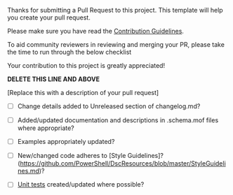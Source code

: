 Thanks for submitting a Pull Request to this project.
This template will help you create your pull request.

Please make sure you have read the [Contribution Guidelines](https://github.com/PowerShell/DscResources/blob/master/CONTRIBUTING.md).

To aid community reviewers in reviewing and merging your PR, please take the time to run through the below checklist

Your contribution to this project is greatly appreciated!

**DELETE THIS LINE AND ABOVE**

[Replace this with a description of your pull request]

- [ ] Change details added to Unreleased section of changelog.md?
- [ ] Added/updated documentation and descriptions in .schema.mof files where appropriate?
- [ ] Examples appropriately updated?
- [ ] New/changed code adheres to [Style Guidelines]?(https://github.com/PowerShell/DscResources/blob/master/StyleGuidelines.md)?
- [ ] [Unit tests](https://github.com/PowerShell/DscResources/blob/master/TestsGuidelines.md) created/updated where possible?

